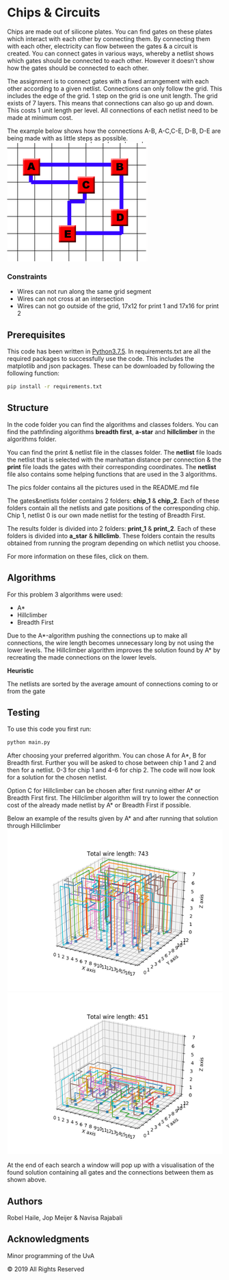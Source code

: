 # Chips & Circuits
Chips are made out of silicone plates. You can find gates on these plates which interact with each other by connecting them. By connecting them with each other, electricity can flow between the gates & a circuit is created. You can connect gates in various ways, whereby a netlist shows which gates should be connected to each other. However it doesn't show how the gates should be connected to each other.

The assignment is to connect gates with a fixed arrangement with each other according to a given netlist.
Connections can only follow the grid. This includes the edge of the grid. 1 step on the grid is one unit length.
The grid exists of 7 layers. This means that connections can also go up and down. This costs 1 unit length per level.
All connections of each netlist need to be made at minimum cost.

The example below shows how the connections A-B, A-C,C-E, D-B, D-E are being made with as little steps as possible.
![Example of the connections that have to be made between gates with minimum cost.](pics/voorbeeld.png)

 ### Constraints 

 - Wires can not run along the same grid segment
 - Wires can not cross at an intersection
 - Wires can not go outside of the grid, 17x12 for print 1 and 17x16 for print 2

## Prerequisites
This code has been written in [Python3.7.5](https://www.python.org/downloads/). In requirements.txt are all the required packages to successfully use the code. This includes the matplotlib and json packages. These can be downloaded by following the following function:
```bash
pip install -r requirements.txt
```

## Structure
In the code folder you can find the algorithms and classes folders.
You can find the pathfinding algorithms **breadth first**, **a-star** and **hillclimber** in the algorithms folder.

You can find the print & netlist file in the classes folder.
The **netlist** file loads the netlist that is selected with the manhattan distance per connection & the **print** file loads the gates with their corresponding coordinates.
The **netlist** file also contains some helping functions that are used in the 3 algorithms.

The pics folder contains all the pictures used in the README.md file

The gates&netlists folder contains 2 folders: **chip_1** & **chip_2**. Each of these folders contain all the netlists and gate positions of the corresponding chip. Chip 1, netlist 0 is our own made netlist for the testing of Breadth First.

The results folder is divided into 2 folders: **print_1** & **print_2**. Each of these folders is divided into **a_star** &  **hillclimb**.
These folders contain the results obtained from running the program depending on which netlist you choose.

For more information on these files, click on them.

## Algorithms
For this problem 3 algorithms were used:
* A*
* Hillclimber
* Breadth First

Due to the A*-algorithm pushing the connections up to make all connections, the wire length becomes unnecessary long by not using the lower levels. The Hillclimber algorithm improves the solution found by A* by recreating the made connections on the lower levels.

**Heuristic**

The netlists are sorted by the average amount of connections coming to or from the gate

## Testing
To use this code you first run:
```bash
python main.py
```
After choosing your preferred algorithm. You can chose A for A*, B for Breadth first. Further you will be asked to chose between chip 1 and 2 and then for a netlist. 0-3 for chip 1 and 4-6 for chip 2. The code will now look for a solution for the chosen netlist.

Option C for Hillclimber can be chosen after first running either A* or Breadth First first. The Hillclimber algorithm will try to lower the connection cost of the already made netlist by A* or Breadth First if possible.

Below an example of the results given by A* and after running that solution through Hillclimber
![Solution given by A* pushing all connections up.](pics/Figure_2.png) ![New solution of A* after running it through Hillclimber.](pics/Figure_1.png)

At the end of each search a window will pop up with a visualisation of the found solution containing all gates and the connections between them as shown above.

## Authors
Robel Haile, Jop Meijer & Navisa Rajabali

## Acknowledgments
Minor programming of the UvA

© 2019 All Rights Reserved
